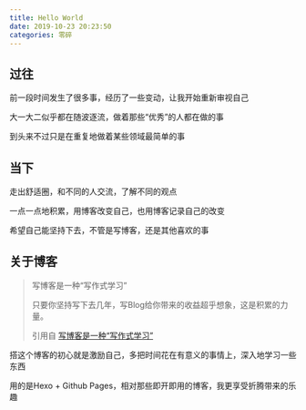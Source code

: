 ```yaml
---
title: Hello World
date: 2019-10-23 20:23:50
categories: 零碎
---
```

## 过往
  
前一段时间发生了很多事，经历了一些变动，让我开始重新审视自己

大一大二似乎都在随波逐流，做着那些“优秀”的人都在做的事

到头来不过只是在重复地做着某些领域最简单的事



## 当下

走出舒适圈，和不同的人交流，了解不同的观点

一点一点地积累，用博客改变自己，也用博客记录自己的改变

希望自己能坚持下去，不管是写博客，还是其他喜欢的事

## 关于博客


>写博客是一种“写作式学习”
>
>只要你坚持写下去几年，写Blog给你带来的收益超乎想象，这是积累的力量。
>
>引用自 [写博客是一种“写作式学习”](http://www.read.org.cn/html/2005-xie-bo-ke-shi-yi-zhong-xie-zuo-shi-xue-xi.html)

搭这个博客的初心就是激励自己，多把时间花在有意义的事情上，深入地学习一些东西

用的是Hexo + Github Pages，相对那些即开即用的博客，我更享受折腾带来的乐趣
